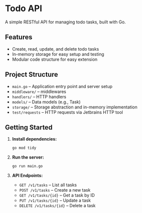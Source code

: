# Todo API

A simple RESTful API for managing todo tasks, built with Go.

## Features

- Create, read, update, and delete todo tasks
- In-memory storage for easy setup and testing
- Modular code structure for easy extension

## Project Structure

- `main.go` – Application entry point and server setup
- `middleware/` – middlewares
- `handlers/` – HTTP handlers
- `models/` – Data models (e.g., Task)
- `storage/` – Storage abstraction and in-memory implementation
- `test/requests` – HTTP requests via Jetbrains HTTP tool

## Getting Started

1. **Install dependencies:**
   ```sh
   go mod tidy
   ```

2. **Run the server:**
   ```sh
   go run main.go
   ```

3. **API Endpoints:**
   - `GET /v1/tasks` – List all tasks
   - `POST /v1/tasks` – Create a new task
   - `GET /v1/tasks/{id}` – Get a task by ID
   - `PUT /v1/tasks/{id}` – Update a task
   - `DELETE /v1/tasks/{id}` – Delete a task
